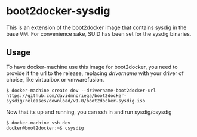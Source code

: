 # boot2docker-sysdig

This is an extension of the boot2docker image that contains sysdig in the base VM. For convenience sake, SUID has been set for the sysdig binaries. 

## Usage
To have docker-machine use this image for boot2docker, you need to provide it the url to the release, replacing _drivername_ with your driver of choise, like virtualbox or vmwarefusion.

    $ docker-machine create dev --drivername-boot2docker-url https://github.com/davidmnoriega/boot2docker-sysdig/releases/download/v1.0/boot2docker-sysdig.iso

Now that its up and running, you can ssh in and run sysdig/csysdig

    $ docker-machine ssh dev
    docker@boot2docker:~$ csysdig
